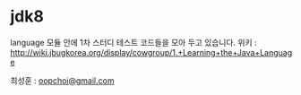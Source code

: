 jdk8
====
language 모듈 안에 1차 스터디 테스트 코드들을 모아 두고 있습니다.
위키 : http://wiki.jbugkorea.org/display/cowgroup/1.+Learning+the+Java+Language

최성훈 : oopchoi@gmail.com
